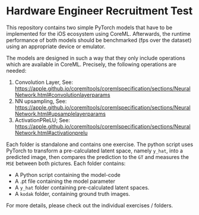 # Hardware Engineer Recruitment Test
This repository contains two simple PyTorch models that have to be implemented for the iOS ecosystem using CoreML. Afterwards, the runtime performance of both models should be benchmarked (fps over the dataset) using an appropriate device or emulator.

The models are designed in such a way that they only include operations which are available in CoreML. Precisely, the following operations are needed:
1. Convolution Layer, See: https://apple.github.io/coremltools/coremlspecification/sections/NeuralNetwork.html#convolutionlayerparams
2. NN upsampling, See: https://apple.github.io/coremltools/coremlspecification/sections/NeuralNetwork.html#upsamplelayerparams
3. ActivationPReLU; See: https://apple.github.io/coremltools/coremlspecification/sections/NeuralNetwork.html#activationprelu

Each folder is standalone and contains one exercise. The python script uses PyTorch to transform a pre-calculated latent space, namely `y_hat`, into a predicted image, then compares the prediction to the `GT` and measures the `MSE` between both pictures. Each folder contains:
- A Python script containing the model-code
- A .pt file containing the model parameter
- A `y_hat` folder containing pre-calculated latent spaces.
- A `kodak` folder, containing ground truth images.

For more details, please check out the individual exercises / folders.
